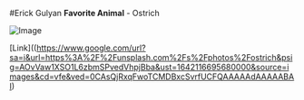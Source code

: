 #Erick Gulyan
**Favorite Animal** - Ostrich


![Image](https://www.google.com/url?sa=i&url=https%3A%2F%2Funsplash.com%2Fs%2Fphotos%2Fostrich&psig=AOvVaw1XSO1L6zbmSPvedVhpjBba&ust=1642116695680000&source=images&cd=vfe&ved=0CAsQjRxqFwoTCMDBxcSvrfUCFQAAAAAdAAAAABAI)

[Link]((https://www.google.com/url?sa=i&url=https%3A%2F%2Funsplash.com%2Fs%2Fphotos%2Fostrich&psig=AOvVaw1XSO1L6zbmSPvedVhpjBba&ust=1642116695680000&source=images&cd=vfe&ved=0CAsQjRxqFwoTCMDBxcSvrfUCFQAAAAAdAAAAABAI)
